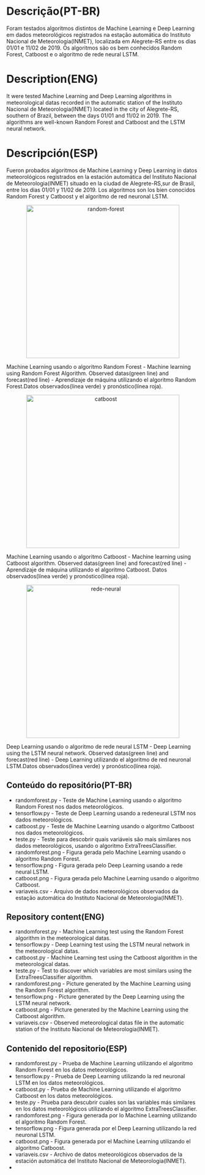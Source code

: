 # Descrição(PT-BR)
Foram testados algoritmos distintos de Machine Learning e Deep Learning em dados meteorológicos registrados na estação automática do Instituto Nacional de Meteorologia(INMET), localizada em Alegrete-RS entre os dias 01/01 e 11/02 de 2019. Os algoritmos são os bem conhecidos Random Forest, Catboost e o algoritmo de rede neural LSTM.

# Description(ENG)
It were tested Machine Learning and Deep Learning algorithms in meteorological datas recorded in the automatic station of the Instituto Nacional de Meteorologia(INMET) located in the city of Alegrete-RS, southern of Brazil, between the days 01/01 and 11/02 in 2019. The algorithms are well-known Random Forest and Catboost and the LSTM neural network.  

# Descripción(ESP)
Fueron probados algoritmos de Machine Learning y Deep Learning in datos meteorológicos registrados en la estación automática del Instituto Nacional de Meteorologia(INMET) situado en la ciudad de Alegrete-RS,sur de Brasil, entre los dias 01/01 y 11/02 de 2019. Los algoritmos son los bien conocidos Random Forest y Catboost y el algoritmo de red neuronal LSTM.

<p align="center">   
   <img src="https://github.com/wilmorales21/Scripts/assets/80546143/187041955-cb336e37-1630-4357-a611-0884acb2fd12" alt="random-forest" height="400">
</p>

Machine Learning usando o algoritmo Random Forest - Machine learning using Random Forest Algorithm. Observed datas(green line) and forecast(red line) - Aprendizaje de máquina utilizando el algoritmo Random Forest.Datos observados(línea verde) y pronóstico(línea roja). 

<p align="center">   
   <img src="https://github.com/wilmorales21/Scripts/assets/80546143/187041866-351a7b2a-6da1-430a-9814-8fd22f79f889" alt="catboost" height="400">
</p>

Machine Learning usando o algoritmo Catboost - Machine learning using Catboost algorithm. Observed datas(green line) and forecast(red line) - Aprendizaje de máquina utilizando el algoritmo Catboost. Datos observados(línea verde) y pronóstico(línea roja).

<p align="center">   
   <img src="https://github.com/wilmorales21/Scripts/assets/80546143/187074725-adeaf7f4-b4d9-4f93-929e-e9c41989f1cb" alt="rede-neural" height="400">
</p>

Deep Learning usando o algoritmo de rede neural LSTM - Deep Learning using the LSTM neural network. Observed datas(green line) and forecast(red line) - Deep Learning utilizando el algoritmo de red neuronal LSTM.Datos observados(línea verde) y pronóstico(línea roja).

## Conteúdo do repositório(PT-BR)
+ randomforest.py - Teste de Machine Learning usando o algoritmo Random Forest nos dados meteorológicos.
+ tensorflow.py - Teste de Deep Learning usando a redeneural LSTM nos dados meteorológicos.
+ catboost.py - Teste de Machine Learning usando o algoritmo Catboost nos dados meteorológicos.
+ teste.py - Teste para descobrir quais variáveis são mais similares nos dados meteorológicos, usando o algoritmo ExtraTreesClassifier.
+ randomforest.png - Figura gerada pelo Machine Learning usando o algoritmo Random Forest.
+ tensorflow.png - Figura gerada pelo Deep Learning usando a rede neural LSTM.
+ catboost.png - Figura gerada pelo Machine Learning usando o algoritmo Catboost.
+ variaveis.csv - Arquivo de dados meteorológicos observados da estação automática do Instituto Nacional de Meteorologia(INMET).

## Repository content(ENG)
+ randomforest.py - Machine Learning test using the Random Forest algorithm in the meteorological datas.
+ tensorflow.py - Deep Learning test using the LSTM neural network in the meteorological datas.
+ catboost.py - Machine Learning test using the Catboost algorithm in the meteorological datas.
+ teste.py - Test to discover which variables are most similars using the ExtraTreesClassifier algorithm.
+ randomforest.png - Picture generated by the Machine Learning using the Random Forest algorithm.
+ tensorflow.png - Picture generated by the Deep Learning using the LSTM neural network.
+ catboost.png - Picture generated by the Machine Learning using the Catboost algorithm.
+ variaveis.csv - Observed meteorological datas file in the automatic station of the Instituto Nacional de Meteorologia(INMET).

## Contenido del repositorio(ESP)
+ randomforest.py - Prueba de Machine Learning utilizando el algoritmo Random Forest en los datos meteorológicos.
+ tensorflow.py - Prueba de Deep Learning utilizando la red neuronal LSTM en los datos meteorológicos.
+ catboost.py - Prueba de Machine Learning utilizando el algoritmo Catboost en los datos meteorológicos.
+ teste.py - Prueba para descubrir cuales son las variables más similares en los datos meteorológicos utilizando el algoritmo ExtraTreesClassifier.
+ randomforest.png - Figura generada por lo Machine Learning utilizando el algoritmo Random Forest.
+ tensorflow.png - Figura generada por el Deep Learning utilizando la red neuronal LSTM.
+ catboost.png - Figura generada por el Machine Learning utilizando el algoritmo Catboost.
+ variaveis.csv - Archivo de datos meteorológicos observados de la estación automática del Instituto Nacional de Meteorologia(INMET).
+ 
